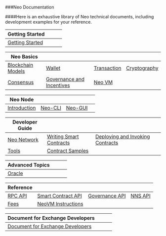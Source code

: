###Neo Documentation

####Here is an exhaustive library of Neo technical documents, including development examples for your reference.

| Getting Started              |      |      |      |
| ------------------------------------- | ---- | ---- | ---- |
| [Getting Started](gettingstarted/prerequisites.md) |      |      |      |

| Neo Basics                                             |                                                  |                                             |                                                              |
| ------------------------------------------------------ | ------------------------------------------------ | ------------------------------------------- | ------------------------------------------------------------ |
| [Blockchain Models](basic/concept/blockchain/block.md) | [Wallet](basic/concept/wallets.md)               | [Transaction](basic/concept/transaction.md) | [Cryptography](basic/concept/cryptography/encode_algorithm.md) |
| [Consensus](basic/consensus/dbft.md)                   | [Governance and Incentives](basic/governance.md) | [Neo VM](basic/neovm.md)                    |                                                              |


| Neo Node                             |                              |                                |      |
| ------------------------------------ | ---------------------------- | ------------------------------ | ---- |
| [Introduction](node/introduction.md) | [Neo-CLI](node/cli/setup.md) | [Neo-GUI](node/gui/install.md) |      |

| Developer Guide                           |                                                    |                                                              |      |
| ----------------------------------------- | -------------------------------------------------- | ------------------------------------------------------------ | ---- |
| [Neo Network](develop/network/testnet.md) | [Writing Smart Contracts](develop/write/basics.md) | [Deploying and Invoking Contracts](develop/deploy/deploy.md) |      |
| [Tools](develop/tool/sdk/introduction.md) | [Contract Samples](develop/sample/HelloWorld.md)   |                                                              |      |

| Advanced Topics              |      |      |      |
| ---------------------------- | ---- | ---- | ---- |
| [Oracle](advanced/oracle.md) |      |      |      |

| Reference                                      |                                              |                                               |                             |
| ---------------------------------------------- | -------------------------------------------- | --------------------------------------------- | --------------------------- |
| [RPC API](reference/rpc/latest-version/api.md) | [Smart Contract API](reference/scapi/interop.md) | [Governance API](reference/governance_api.md) | [NNS API](reference/nns.md) |
| [Fees](reference/fees.md)                      | [NeoVM Instructions](reference/neo_vm.md)    |                                               |                             |

| Document for Exchange Developers                        |      |      |      |
| ------------------------------------------------------- | ---- | ---- | ---- |
| [Document for Exchange Developers](exchange/general.md) |      |      |      |


<link href="index.css" rel="stylesheet" />

